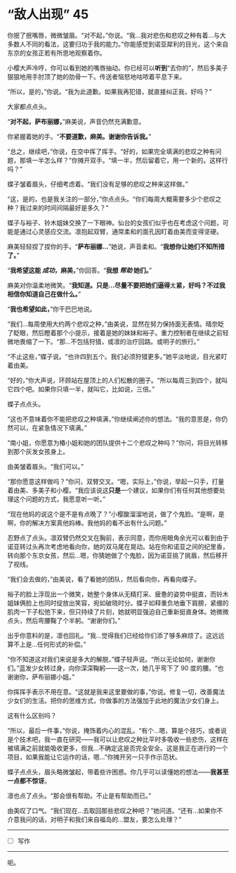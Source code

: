 # “敌人出现” 45

你抿了抿嘴唇，微微皱眉。“对不起，”你说。“我…我对悲伤和悲叹之种有着…与大多数人不同的看法，这要归功于我的能力。”你能感觉到诺亚犀利的目光，这个来自东京的女孩正若有所思地观察着你。

小樱大声冷哼，你可以看到她的嘴唇抽动。你已经可以**听到**“去你的”，然后多美子狠狠地用手肘顶了她的肋骨一下。传送者恼怒地咕哝着平息下来。

“所以，是的，”你说。“我为此道歉。如果我再犯错，就直接纠正我，好吗？”

大家都点点头。

“**对不起，萨布丽娜，**”麻美说，声音仍然充满歉意。

你紧握着她的手。“**不要道歉，麻美。**谢谢**你告诉我。**”

“总之，继续吧，”你说，在空中挥了挥手。“好的，如果完全填满的悲叹之种有问题，那填一半怎么样？”你摊开双手。“填一半，然后留着它，用一个新的。这样行吗？”

蝶子皱着眉头，仔细考虑着。“我们没有足够的悲叹之种来这样做。”

“这，是的，也是我关注的一部分，”你点点头。“你们每周大概需要多少个悲叹之种？我过来的时间间隔最好是多久？”

蝶子与裕子、铃木姐妹交换了一下眼神。仙台的女孩们似乎也在考虑这个问题，可能是通过心灵感应交流。凛抱起双臂，通常柔和的面孔因盯着由美而变得坚硬。

麻美轻轻捏了捏你的手。“**萨布丽娜…**”她说，声音柔和。“**我想你让她们不知所措了。**”

“**我希望这能 _成功_，麻美，**”你回答。“**我想 _帮助_ 她们。**”

麻美对你温柔地微笑。“**我知道。只是…尽量不要把她们逼得**太**紧，好吗？不过我相信你知道自己在做什么。**”

“**我也希望如此，**”你干巴巴地说。

“我们…每周使用大约两个悲叹之种，”由美说，显然在努力保持面无表情。晴奈眨了眨眼，然后瞪着那个小提示，接着是她的妹妹和裕子。重力控制者在继续之前轻微地畏缩了一下。“那…不包括狩猎，或凛的治疗回路。或明子的旅行。”

“不止这些，”蝶子说。“也许四到五个。我们必须狩猎更多。”她平淡地说，目光紧盯着由美。

“好的，”你大声说，环顾站在屋顶上的人们松散的圈子。“所以每周三到四个，就叫它四个吧。如果你只填一半，就叫它，比如说，三倍。”

蝶子点点头。

“这也不意味着你不能把悲叹之种填满，”你继续阐述你的想法。“我的意思是，你仍然可以，在紧急情况下填满。”

“南小姐，你愿意为椿小姐和她的团队提供十二个悲叹之种吗？”你问，将目光转移到那个灰发女孩身上。

由美皱着眉头。“我们可以。”

“那你愿意这样做吗？”你问，双臂交叉。“嗯，实际上，”你说，举起一只手，打量着由美、多美子和小樱。“我应该说这**只是**一个建议，如果你们有任何其他想要处理这个问题的方式，我愿意听一听。”

“现在他妈的说这个是不是有点晚了？”小樱酸溜溜地说，做了个鬼脸。“是啊，是啊，你的解决方案真他妈棒。我他妈的看不出有什么问题。”

忍野点了点头。凛双臂仍然交叉在胸前，表示同意，而你用眼角余光可以看到由于诺亚转过头再次考虑地看向你，她的双马尾在晃动。站在你和诺亚之间的纪里香，转向那个东京女孩，然后...嗯，你猜她做了个鬼脸，因为诺亚挑了挑眉，然后移开了视线。

“我们会去做的，”由美说，看了看她的团队，然后看向你，再看向蝶子。

裕子的脸上浮现出一个微笑，她整个身体从无精打采、疲惫的姿势中挺直，而铃木姐妹俩脸上也同时绽放出笑容，宛如破晓时分。蝶子如释重负地垂下肩膀，紧绷的肌肉一下子松弛下来，但只持续了片刻，她就明显强迫自己重新挺直身体。她微微点头，然后弯腰鞠了个半躬。“谢谢你们。”

出乎你意料的是，凛也回礼。“我...觉得我们已经给你们添了够多麻烦了。这远远算不上是...任何形式的补偿。”

“你不知道这对我们来说是多大的解脱，”蝶子轻声说。“所以无论如何，谢谢你们。”蓝发少女转过身，向你深深鞠躬——这一次，她几乎弯下了 90 度的腰。“也谢谢你，萨布丽娜小姐。”

你挥挥手表示不用在意。“这就是我来这里要做的事，”你说。修复一切，改善魔法少女们的生活。把你的思维方式，你做事的方法强加于此地的魔法少女们身上。

这有什么区别吗？

“所以，最后一件事，”你说，掩饰着内心的混乱。“有个...嗯，算是个技巧，或者说是个技术吧，我一直在研究——我可以让悲叹之种比平时多吸收一些悲伤，这样在被填满之前就能吸收更多，但我...不确定这是否完全安全。这是我正在进行的一个项目，如果我能让它运作的话，嗯...”你摊开另一只手作示范状。

蝶子点点头，眉头略微皱起，带着些许困惑。你几乎可以读懂她的想法——**我甚至一点都不惊讶**。

凛也点了点头。“那会很有帮助。不止是有帮助而已。”

由美叹了口气。“我们现在...去取回那些悲叹之种吧？”她问道。“还有...如果你不介意我问的话，对明子和我们来自福岛的...盟友，要怎么处理？”

---

- [ ] 写作

---

呃。
